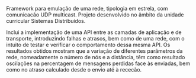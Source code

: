 Framework para emulação de uma rede, tipologia em estrela, com comunicacão UDP multicast.
Projeto desenvolvido no âmbito da unidade curricular Sistemas Distribuídos.

Inclui a implementação de uma API entre as camadas de aplicação e de transporte, introduzindo falhas e atrasos, bem como de uma rede, com o intuito de testar e verificar o comportamento dessa mesma API. Os resultados obtidos mostram que a variação de diferentes parâmetros da rede, nomeadamente o número de nós e a distância, têm como resultado oscilações na percentagem de mensagens perdidas face às enviadas, bem como no atraso calculado desde o envio até à rececão.
